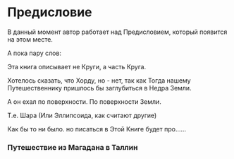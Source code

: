 # Предисловие

В данный момент автор работает над Предисловием, который появится на этом месте.

А пока пару слов:

Эта книга описывает не Круги, а часть Круга.

Хотелось сказать, что Хорду, но - нет, так как Тогда нашему Путешественнику пришлось бы заглубиться в Недра Земли.

А он ехал по поверхности. По поверхности Земли.

Т.е. Шара \(Или Эллипсоида, как считают другие\)

Как бы то ни было. но писаться в Этой Книге будет про......

### **Путешествие из Магадана в Таллин**




